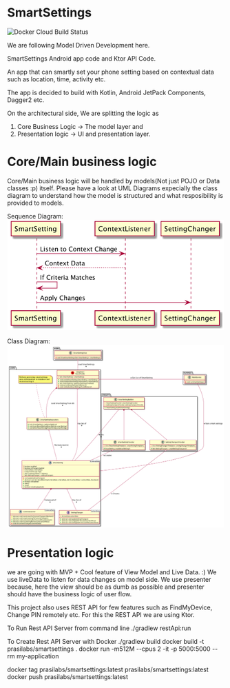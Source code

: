 # SmartSettings 
![Docker Cloud Build Status](https://img.shields.io/docker/cloud/build/prasilabs/smartsettings)

We are following Model Driven Development here.

SmartSettings Android app code and Ktor API Code.

An app that can smartly set your phone setting based on contextual data such as location, time, activity etc.

The app is decided to build with Kotlin, Android JetPack Components, Dagger2 etc.

On the architectural side, We are splitting the logic as
1. Core Business Logic -> The model layer and
2. Presentation logic -> UI and presentation layer.

# Core/Main business logic
Core/Main business logic will be handled by models(Not just POJO or Data classes :p) itself. Please have a look at UML Diagrams expecially the class diagram to understand how the model is structured and what resposibility is provided to models.

Sequence Diagram:
![Sequence Diagram](https://raw.githubusercontent.com/praslnx8/SmartSettings/master/MDD/sequence_diagram.png)

Class Diagram:
![Class Diagram](https://raw.githubusercontent.com/praslnx8/SmartSettings/master/MDD/class_diagram.png)

# Presentation logic
we are going with MVP + Cool feature of View Model and Live Data. :)
We use liveData to listen for data changes on model side. We use presenter because, here the view should be as dumb as possible and presenter should have the business logic of user flow.

This project also uses REST API for few features such as FindMyDevice, Change PIN remotely etc. For this the REST API we are using Ktor.


To Run Rest API Server from command line
./gradlew restApi:run 

To Create Rest API Server with Docker
./gradlew build
docker build -t prasilabs/smartsettings .
docker run -m512M --cpus 2 -it -p 5000:5000 --rm my-application

docker tag prasilabs/smartsettings:latest prasilabs/smartsettings:latest 
docker push prasilabs/smartsettings:latest 
